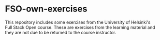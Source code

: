 # FSO-own-exercises

This repository includes some exercises from the University of Helsinki's Full Stack Open course. These are exercises from the learning material and they are not due to be returned to the course instructor. 
